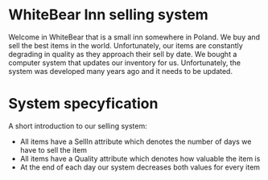 
# WhiteBear Inn selling system

Welcome in WhiteBear that is a small inn somewhere in Poland. We buy and sell the best items in the world. Unfortunately, our items are constantly degrading in quality as they approach their sell by date. We bought a computer system that updates our inventory for us. Unfortunately, the system was developed many years ago and it needs to be updated. 

# System specyfication
A short introduction to our selling system:
* All items have a SellIn attribute which denotes the number of days we have to sell the item
* All items have a Quality attribute which denotes how valuable the item is
* At the end of each day our system decreases both values for every item


